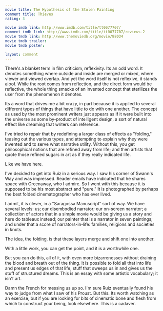 ```yaml
---
movie title: The Hypothesis of the Stolen Painting
comment title: Thieves
rating: 3

movie imdb link: http://www.imdb.com/title/tt0077707/
comment imdb link: http://www.imdb.com/title/tt0077707/reviews-2
movie tmdb link: http://www.themoviedb.org/movie/88034
movie tmdb trailer: 
movie tmdb poster: 

layout: comment
---
```


There's a blanket term in film criticism, reflexivity. Its an odd word. It denotes something where outside and inside are merged or mixed, where viewer and viewed overlap. And yet the word itself is not reflexive, it stands aloof. While the root comes from reflection, and the direct form would be reflective, the whole thing smacks of an invented concept that sterilizes the user from the phenomenon it denotes.

Its a word that drives me a bit crazy, in part because it is applied to several different types of things that have little to do with one another. The concept as used by the most prominent writers just appears as if it were built into the universe as some by-product of intelligent design, a sort of natural effect like dreaming that writers can reference.

I've tried to repair that by redefining a larger class of effects as "folding," teasing out the various types, and attempting to explain why they were invented and to serve what narrative utility. Without this, you get philosophical notions that are refined away from life; and then artists that quote those refined sugars in art as if they really indicated life. 

Like we have here.

I've decided to get into Ruiz in a serious way. I saw his corner of Swann's Way and was impressed. Reader emails have indicated that he shares space with Greenaway, who I admire. So I went with this because it is supposed to be his most abstract and "pure." It is photographed by perhaps the best folded cinematographer who has ever lived.

I admit, it is clever, in a "Saragossa Manuscript" sort of way. We have several levels: us; our disembodied narrator; our on-screen narrator; a collection of actors that in a simple movie would be giving us a story and here do tableaux instead; our painter that is a narrator in seven paintings; and under that a score of narrators-in-life: families, religions and societies in knots.

The idea, the folding, is that these layers merge and shift one into another.

With a little work, you can get the point, and it is a worthwhile one.

But you can do this, all of it, with even more bizarrenesses without draining the blood and breath out of the thing. It is possible to fold all that into life and present us edges of that life, stuff that sweeps us in and gives us the stuff of structured dreams. This is an essay with some artistic vocabulary; it isn't art.

Damn the French for messing us up so. I'm sure Ruiz eventually found his way to judge from what I saw of his Proust. But this. Its worth watching as an exercise, but if you are looking for bits of cinematic bone and flesh from which to construct your being, look elsewhere. This is a cadaver.